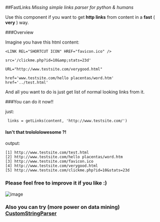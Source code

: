 ##FastLinks
*Missing simple links parser for python & humans*

Use this component if you want to get **http links** from content in a **fast** ( **very** ) way.

###Overview

Imagine you have this html content:
	
	<LINK REL="SHORTCUT ICON" HREF="favicon.ico" />
	
	src='/clickme.php?id=10&amp;stats=23d'

    URL="http://www.testsite.com/verygood.html"

    href='www.testsite.com/hello placentas/word.htm'
    href='../test.html'
    
	
And all you want to do is just get list of normal looking links from it.

###You can do it now!!

just:

	 links = getLinks(content, 'http://www.testsite.com/')

#### Isn't that trolololowesome ?!

output:

	[1] http://www.testsite.com/test.html
	[2] http://www.testsite.com/hello placentas/word.htm
	[3] http://www.testsite.com/favicon.ico
	[4] http://www.testsite.com/verygood.html
	[5] http://www.testsite.com/clickme.php?id=10&stats=23d

### Please feel free to improve it if you like :)

![image](http://img193.imageshack.us/img193/5605/tumblrlznr805hcb1r3zat8.png)


### Also you can try (more power on data mining) [CustomStringParser](https://github.com/dotpot/Custom-String-Parser)
